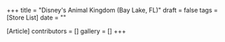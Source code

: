 +++
title = "Disney's Animal Kingdom (Bay Lake, FL)"
draft = false
tags = [Store List]
date = ""

[Article]
contributors = []
gallery = []
+++